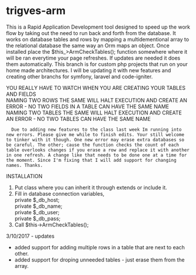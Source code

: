 # trigves-arm
This is a Rapid Application Development tool designed to speed up the work flow by taking out the need to run back and forth from the database. It works on database tables and rows by mapping a multidementional array to the relational database the same way an Orm maps an object. Once installed place the $this_>ArmCheckTables(); function somewhere where it will be ran everytime your page refreshes. If updates are needed it does them automatically. This branch is for custom php projects that run on your home made architectures. I will be updating it with new features and creating other branchs for symfony, laravel and code-igniter.

YOU REALLY HAVE TO WATCH WHEN YOU ARE CREATING YOUR TABLES AND FIELDS  
	  NAMING TWO ROWS THE SAME WILL HALT EXECUTION AND CREATE AN ERROR - NO TWO FIELDS IN A TABLE CAN HAVE THE SAME NAME  
	  NAMING TWO TABLES THE SAME WILL HALT EXECUTION AND CREATE AN ERROR - NO TWO TABLES CAN HAVE THE SAME NAME
	  
	  Due to adding new features to the class last week Im running into new errors. Please give me while to finish edits. Your still welcome to tinker with it though. One new error may erase extra databases so be careful. The other; cause the function checks the count of each table overlooks changes if you erase a row and replace it with another in one refresh. A change like that needs to be done one at a time for the moment. Since I'm fixing that I will add support for changing names. Thanks.

INSTALLATION  
1) Put class where you can inherit it through extends or include it.  
2) Fill in database connection variables,  
	private $_db_host;  
	private $_db_name;  
	private $_db_user;  
	private $_db_pass;  
3) Call $this->ArmCheckTables();


3/10/2017 - updates  
* added support for adding multiple rows in a table that are next to each other.  
* added support for droping unneeded tables - just erase them from the array.  
